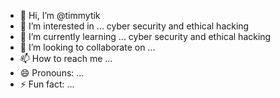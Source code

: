 - 👋 Hi, I’m @timmytik
- 👀 I’m interested in ... cyber security and ethical hacking
- 🌱 I’m currently learning ... cyber security and ethical hacking 
- 💞️ I’m looking to collaborate on ...
- 📫 How to reach me ...
- 😄 Pronouns: ...
- ⚡ Fun fact: ...

<!---
timmytik/timmytik is a ✨ special ✨ repository because its `README.md` (this file) appears on your GitHub profile.
You can click the Preview link to take a look at your changes.
--->
